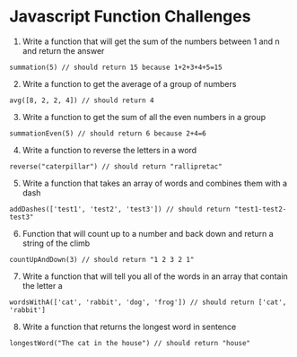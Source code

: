 # Javascript Function Challenges

1.  Write a function that will get the sum of the numbers between 1 and n and return the answer 
```
summation(5) // should return 15 because 1+2+3+4+5=15
```

2.  Write a function to get the average of a group of numbers 
```
avg([8, 2, 2, 4]) // should return 4
```

3.  Write a function to get the sum of all the even numbers in a group 
```
summationEven(5) // should return 6 because 2+4=6
```

4.  Write a function to reverse the letters in a word 
```
reverse("caterpillar") // should return "rallipretac"
```

5.  Write a function that takes an array of words and combines them with a dash 
```
addDashes(['test1', 'test2', 'test3']) // should return "test1-test2-test3"
```

6.  Function that will count up to a number and back down and return a string of the climb 
```
countUpAndDown(3) // should return "1 2 3 2 1"
```

7.  Write a function that will tell you all of the words in an array that contain the letter a 
```
wordsWithA(['cat', 'rabbit', 'dog', 'frog']) // should return ['cat', 'rabbit']
```

8.  Write a function that returns the longest word in sentence 
```
longestWord("The cat in the house") // should return "house"
```